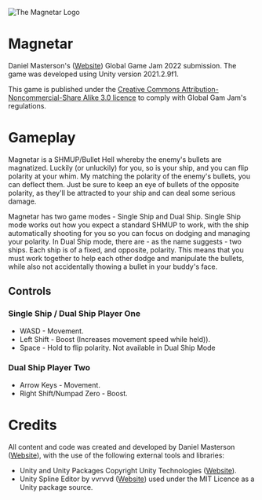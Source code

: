 ![The Magnetar Logo](https://static.novadawnstudios.co.uk/static/assets/Magnetar_Logo_fc416332d3.png)
# Magnetar

Daniel Masterson's ([Website](https://masterof.dev/)) Global Game Jam 2022 submission. The game was developed using Unity version 2021.2.9f1.

This game is published under the [Creative Commons Attribution-Noncommercial-Share Alike 3.0 licence](https://creativecommons.org/licenses/by-nc-sa/3.0/legalcode) to comply with Global Gam Jam's regulations.

# Gameplay

Magnetar is a SHMUP/Bullet Hell whereby the enemy's bullets are magnatized. Luckily (or unluckily) for you, so is your ship, and you can flip polarity at your whim. My matching the polarity of the enemy's bullets, you can deflect them. Just be sure to keep an eye of bullets of the opposite polarity, as they'll be attracted to your ship and can deal some serious damage.

Magnetar has two game modes - Single Ship and Dual Ship. Single Ship mode works out how you expect a standard SHMUP to work, with the ship automatically shooting for you so you can focus on dodging and managing your polarity. In Dual Ship mode, there are - as the name suggests - two ships. Each ship is of a fixed, and opposite, polarity. This means that you must work together to help each other dodge and manipulate the bullets, while also not accidentally thowing a bullet in your buddy's face.

## Controls

### Single Ship / Dual Ship Player One
* WASD - Movement.
* Left Shift - Boost (Increases movement speed while held)).
* Space - Hold to flip polarity. Not available in Dual Ship Mode

### Dual Ship Player Two
* Arrow Keys - Movement.
* Right Shift/Numpad Zero - Boost.

# Credits

All content and code was created and developed by Daniel Masterson ([Website](https://masterof.dev/)), with the use of the following external tools and libraries:
* Unity and Unity Packages Copyright Unity Technologies ([Website](https://unity.com/)).
* Unity Spline Editor by vvrvvd ([Website](https://github.com/vvrvvd/Unity-Spline-Editor)) used under the MIT Licence as a Unity package source.
